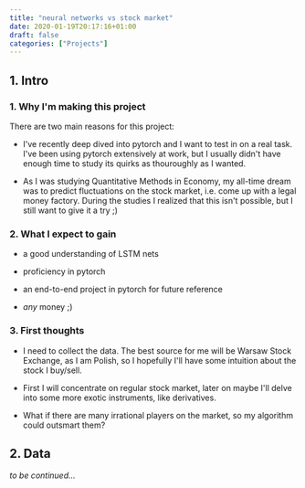 ```yaml
---
title: "neural networks vs stock market"
date: 2020-01-19T20:17:16+01:00
draft: false
categories: ["Projects"]
---
```


## 1. Intro

### 1. Why I'm making this project

There are two main reasons for this project:

- I've recently deep dived into pytorch and I want to test in on a real task. I've been using pytorch extensively at work, but I usually didn't have enough time to study its quirks as thouroughly as I wanted.

- As I was studying Quantitative Methods in Economy, my all-time dream was to predict fluctuations on the stock market, i.e. come up with a legal money factory. During the studies I realized that this isn't possible, but I still want to give it a try ;)

### 2. What I expect to gain

- a good understanding of LSTM nets

- proficiency in pytorch

- an end-to-end project in pytorch for future reference

- *any* money ;)

### 3. First thoughts

- I need to collect the data. The best source for me will be Warsaw Stock Exchange, as I am Polish, so I hopefully I'll have some intuition about the stock I buy/sell.

- First I will concentrate on regular stock market, later on maybe I'll delve into some more exotic instruments, like derivatives.

- What if there are many irrational players on the market, so my algorithm could outsmart them?

## 2. Data

*to be continued...*
